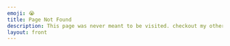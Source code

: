 ```yaml
---
emoji: 😭
title: Page Not Found
description: This page was never meant to be visited. checkout my other posts below ↓↓↓↓↓↓↓
layout: front
---
```


<style type="text/css" media="screen">
  .container {
    margin: 10px auto;
    max-width: 600px;
    text-align: center;
  }
  h1 {
    margin: 30px 0;
    font-size: 4em;
    line-height: 1;
    letter-spacing: -1px;
  }
</style>
